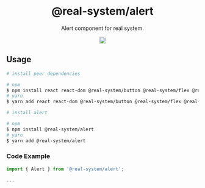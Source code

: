 <h1 align="center">@real-system/alert</h1>
<p align="center">Alert component for real system.</p>
<p align="center">
<a href="https://www.npmjs.com/package/@real-system/alert"><img src="https://badgen.net/npm/v/@real-system/alert?label=&icon=npm&color=blue" alt="npm version" height="18"/></a>
</p>

## Usage

```bash
# install peer dependencies

# npm
$ npm install react react-dom @real-system/button @real-system/flex @real-system/icon @real-system/styling-library @real-system/theme-library @real-system/typography
# yarn
$ yarn add react react-dom @real-system/button @real-system/flex @real-system/icon @real-system/styling-library @real-system/theme-library @real-system/typography

# install alert

# npm
$ npm install @real-system/alert
# yarn
$ yarn add @real-system/alert
```

### Code Example

```javascript
import { Alert } from '@real-system/alert';

...

```
